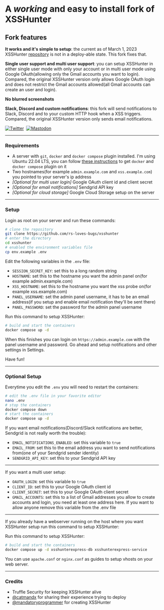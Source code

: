 # A *working* and easy to install fork of XSSHunter
## **Fork features**

**It works and it's simple to setup**: the current as of March 1, 2023 XSSHunter [repository](https://github.com/trufflesecurity/xsshunter) is not in a deploy-able state. This fork fixes that.

**Single user support and multi user support**: you can setup XSSHunter in either single user mode with only your account or in multi user mode using Google OAuth(allowing only the Gmail accounts you want to login). Compared, the original XSSHunter version only allows Google OAuth login and does not restrict the Gmail accounts allowed(all Gmail accounts can create an user and login).

**No blurred screenshots**

**Slack, Discord and custom notifications**: this fork will send notifications to Slack, Discord and to your custom HTTP hook when a XSS triggers. Compared, the original XSSHunter version only sends email notifications.


[![Twitter](https://img.shields.io/badge/-@rs__loves__bugs-%232B90D9?style=for-the-badge&logo=twitter&logoColor=white&label=twitter)](https://twitter.com/rs_loves_bugs)&nbsp;
[![Mastodon](https://img.shields.io/badge/-@rs__loves__bugs-%232B90D9?style=for-the-badge&logo=mastodon&logoColor=white&label=infosec.exchange)](https://infosec.exchange/@rs_loves_bugs)


---

### **Requirements**
* A server with `git`, `docker` and `docker compose` plugin installed. I'm using Ubuntu 22.04 LTS, you can follow [these instructions](https://docs.docker.com/engine/install/ubuntu/) to get `docker` and `docker compose` plugin on it
* Two hostnames(for example `admin.example.com` and `xss.example.com`) you pointed to your server's ip address 
* *[Optional for multi user login]* Google OAuth client id and client secret
* *[Optional for email notifications]* Sendgrid API key
* *[Optional for cloud storage]* Google Cloud Storage setup on the server 

---

### **Setup**
Login as root on your server and run these commands:
```bash
# clone the repository
git clone https://github.com/rs-loves-bugs/xsshunter
# enter the directory
cd xsshunter
# enabled the environment variables file
cp env.example .env
```
Edit the following variables in the `.env` file:
* `SESSION_SECRET_KEY`: set this to a long random string
* `HOSTNAME`: set this to the hostname you want the admin panel on(for example admin.example.com)
* `XSS_HOSTNAME`: set this to the hostname you want the xss probe on(for example xss.example.com)
* `PANEL_USERNAME`: set the admin panel username, it has to be an email address(if you setup and enable email notification they'll be sent there)
* `PANEL_PASSWORD`: set the password for the admin panel username

Run this command to setup XSSHunter:
```bash
# build and start the containers
docker compose up -d
```
When this finishes you can login on `https://admin.example.com` with the panel username and password. Go ahead and setup notifications and other settings in Settings.

Have fun!

---

### **Optional Setup**

Everytime you edit the `.env` you will need to restart the containers:
```bash
# edit the .env file in your favorite editor
nano .env 
# stop the containers
docker compose down
# start the containers
docker compose up -d
```

If you want email notifications(Discord/Slack notifications are better, Sendgrid is not really worth the trouble):
* `EMAIL_NOTIFICATIONS_ENABLED`: set this variable to `true`
* `EMAIL_FROM`: set this to the email address you want to send notifications from(one of your Sendgrid sender identity)
* `SENDGRID_API_KEY`: set this to your Sendgrid API key
---
If you want a multi user setup:
* `OAUTH_LOGIN`: set this variable to `true`
* `CLIENT_ID`: set this to your Google OAuth client id
* `CLIENT_SECRET`: set this to your Google OAuth client secret
* `GMAIL_ACCOUNTS`: set this to a list of Gmail addresses you allow to create accounts and login, you need at least one address here. If you want to allow anyone remove this variable from the .env file
---
If you already have a webserver running on the host where you want XSSHunter setup run this command to setup XSSHunter:

Run this command to setup XSSHunter:
```bash
# build and start the containers
docker compose up -d xsshunterexpress-db xsshunterexpress-service
```
You can use `apache.conf` or `nginx.conf` as guides to setup vhosts on your web server.

---

### **Credits**

* Truffle Security for keeping XSSHunter alive
* [@catmandx](https://github.com/catmandx) for sharing their experience trying to deploy
* [@mandatoryprogrammer](https://github.com/mandatoryprogrammer) for creating XSSHunter 